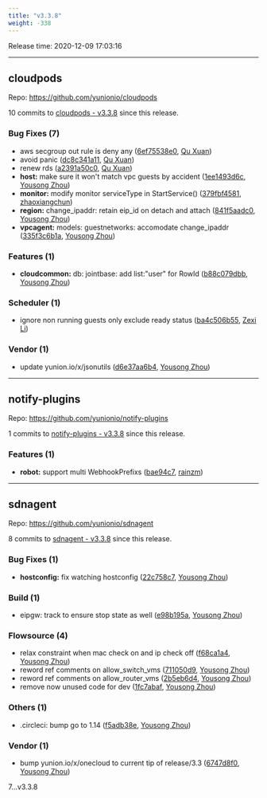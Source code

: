```yaml
---
title: "v3.3.8"
weight: -338
---
```


Release time: 2020-12-09 17:03:16

-----

## cloudpods

Repo: https://github.com/yunionio/cloudpods

10 commits to [cloudpods - v3.3.8] since this release.

### Bug Fixes (7)
- aws secgroup out rule is deny any ([6ef75538e0](https://github.com/yunionio/cloudpods/commit/6ef75538e010a5d76e90ed6e016b1ac4b1ae68ab), [Qu Xuan](mailto:quxuan@yunionyun.com))
- avoid panic ([dc8c341a11](https://github.com/yunionio/cloudpods/commit/dc8c341a110e0db7862d22c915eab30ca639340c), [Qu Xuan](mailto:quxuan@yunionyun.com))
- renew rds ([a2391a50c0](https://github.com/yunionio/cloudpods/commit/a2391a50c02cf3d13661d9946d982ded5c453021), [Qu Xuan](mailto:quxuan@yunionyun.com))
- **host:** make sure it won't match vpc guests by accident ([1ee1493d6c](https://github.com/yunionio/cloudpods/commit/1ee1493d6ccf89712ec142e287f8a6fea08e4c1a), [Yousong Zhou](mailto:zhouyousong@yunionyun.com))
- **monitor:** modify monitor serviceType in StartService() ([379fbf4581](https://github.com/yunionio/cloudpods/commit/379fbf45810d209c77196d750a426340cd877aeb), [zhaoxiangchun](mailto:1422928955@qq.com))
- **region:** change_ipaddr: retain eip_id on detach and attach ([841f5aadc0](https://github.com/yunionio/cloudpods/commit/841f5aadc08f3c09b5da914d3f4b46aac861930f), [Yousong Zhou](mailto:zhouyousong@yunionyun.com))
- **vpcagent:** models: guestnetworks: accomodate change_ipaddr ([335f3c6b1a](https://github.com/yunionio/cloudpods/commit/335f3c6b1a629c399f6401951a259c8806727bf4), [Yousong Zhou](mailto:zhouyousong@yunionyun.com))

### Features (1)
- **cloudcommon:** db: jointbase: add list:"user" for RowId ([b88c079dbb](https://github.com/yunionio/cloudpods/commit/b88c079dbb3c49077b305dc823ed9bd2a7c9f3fb), [Yousong Zhou](mailto:zhouyousong@yunionyun.com))

### Scheduler (1)
- ignore non running guests only exclude ready status ([ba4c506b55](https://github.com/yunionio/cloudpods/commit/ba4c506b555bf3ea0b6d6393bf26553f24e27e7d), [Zexi Li](mailto:zexi.li@qq.com))

### Vendor (1)
- update yunion.io/x/jsonutils ([d6e37aa6b4](https://github.com/yunionio/cloudpods/commit/d6e37aa6b460ba77f6ad2f31e27841e422e155d5), [Yousong Zhou](mailto:zhouyousong@yunionyun.com))

[cloudpods - v3.3.8]: https://github.com/yunionio/cloudpods/compare/v3.3.7...v3.3.8
-----

## notify-plugins

Repo: https://github.com/yunionio/notify-plugins

1 commits to [notify-plugins - v3.3.8] since this release.

### Features (1)
- **robot:** support multi WebhookPrefixs ([bae94c7](https://github.com/yunionio/notify-plugins/commit/bae94c7b01cff9706374980fd3289b4221920146), [rainzm](mailto:mjoycarry@gmail.com))

[notify-plugins - v3.3.8]: https://github.com/yunionio/notify-plugins/compare/v3.3.7...v3.3.8
-----

## sdnagent

Repo: https://github.com/yunionio/sdnagent

8 commits to [sdnagent - v3.3.8] since this release.

### Bug Fixes (1)
- **hostconfig:** fix watching hostconfig ([22c758c7](https://github.com/yunionio/sdnagen/commit/22c758c78a447d9fadbc6d2b3e2f8afa7a2028ac), [Yousong Zhou](mailto:zhouyousong@yunionyun.com))

### Build (1)
- eipgw: track to ensure stop state as well ([e98b195a](https://github.com/yunionio/sdnagen/commit/e98b195a0ff3cd73b93a793b8449f81c1dd06573), [Yousong Zhou](mailto:zhouyousong@yunionyun.com))

### Flowsource (4)
- relax constraint when mac check on and ip check off ([f68ca1a4](https://github.com/yunionio/sdnagen/commit/f68ca1a42c7628bcfc69254544741cd59c0cd714), [Yousong Zhou](mailto:zhouyousong@yunionyun.com))
- reword ref comments on allow_switch_vms ([711050d9](https://github.com/yunionio/sdnagen/commit/711050d9cd435528da36a4382c3edc8fd3668320), [Yousong Zhou](mailto:zhouyousong@yunionyun.com))
- reword ref comments on allow_router_vms ([2b5eb6d4](https://github.com/yunionio/sdnagen/commit/2b5eb6d4c985862ca6c916ba702005f4e1ce0ff5), [Yousong Zhou](mailto:zhouyousong@yunionyun.com))
- remove now unused code for dev ([1fc7abaf](https://github.com/yunionio/sdnagen/commit/1fc7abafd278daf6731d2cf24798198fa90a7501), [Yousong Zhou](mailto:zhouyousong@yunionyun.com))

### Others (1)
- .circleci: bump go to 1.14 ([f5adb38e](https://github.com/yunionio/sdnagen/commit/f5adb38e9933b93a188b932e6526a9739b58e240), [Yousong Zhou](mailto:zhouyousong@yunionyun.com))

### Vendor (1)
- bump yunion.io/x/onecloud to current tip of release/3.3 ([6747d8f0](https://github.com/yunionio/sdnagen/commit/6747d8f01dc875bd163a4c3e17f05781ab10806d), [Yousong Zhou](mailto:zhouyousong@yunionyun.com))

[sdnagent - v3.3.8]: https://github.com/yunionio/sdnagent/compare/v3.3.7...v3.3.8
7...v3.3.8
